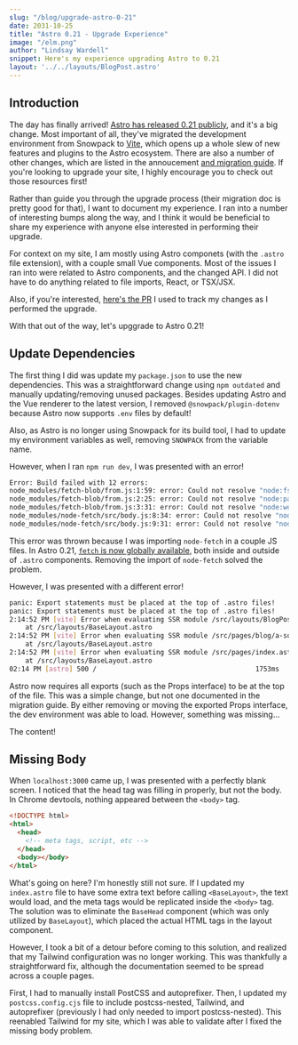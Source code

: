```yaml
---
slug: "/blog/upgrade-astro-0-21"
date: 2031-10-25
title: "Astro 0.21 - Upgrade Experience"
image: "/elm.png"
author: "Lindsay Wardell"
snippet: Here's my experience upgrading Astro to 0.21
layout: '../../layouts/BlogPost.astro'
---
```


## Introduction

The day has finally arrived! [Astro has released 0.21 publicly](https://astro.build/blog/astro-021-release/), and it's a big change. Most important of all, they've migrated the development environment from Snowpack to [Vite](https://vitejs.dev/), which opens up a whole slew of new features and plugins to the Astro ecosystem. There are also a number of other changes, which are listed in the annoucement [and migration guide](https://docs.astro.build/migration/0.21.0/). If you're looking to upgrade your site, I highly encourage you to check out those resources first!

Rather than guide you through the upgrade process (their migration doc is pretty good for that), I want to document my experience. I ran into a number of interesting bumps along the way, and I think it would be beneficial to share my experience with anyone else interested in performing their upgrade.

For context on my site, I am mostly using Astro componets (with the `.astro` file extension), with a couple small Vue components. Most of the issues I ran into were related to Astro components, and the changed API. I did not have to do anything related to file imports, React, or TSX/JSX.

Also, if you're interested, [here's the PR](https://github.com/lindsaykwardell/lindsaykwardell/pull/25) I used to track my changes as I performed the upgrade.

With that out of the way, let's upggrade to Astro 0.21!

## Update Dependencies

The first thing I did was update my `package.json` to use the new dependencies. This was a straightforward change using `npm outdated` and manually updating/removing unused packages. Besides updating Astro and the Vue renderer to the latest version, I removed `@snowpack/plugin-dotenv` because Astro now supports `.env` files by default!

Also, as Astro is no longer using Snowpack for its build tool, I had to update my environment variables as well, removing `SNOWPACK` from the variable name.

However, when I ran `npm run dev`, I was presented with an error!

```bash
Error: Build failed with 12 errors:
node_modules/fetch-blob/from.js:1:59: error: Could not resolve "node:fs" (mark it as external to exclude it from the bundle)
node_modules/fetch-blob/from.js:2:25: error: Could not resolve "node:path" (mark it as external to exclude it from the bundle)
node_modules/fetch-blob/from.js:3:31: error: Could not resolve "node:worker_threads" (mark it as external to exclude it from the bundle)
node_modules/node-fetch/src/body.js:8:34: error: Could not resolve "node:stream" (mark it as external to exclude it from the bundle)
node_modules/node-fetch/src/body.js:9:31: error: Could not resolve "node:util" (mark it as external to exclude it from the bundle)
```

This error was thrown because I was importing `node-fetch` in a couple JS files. In Astro 0.21, [`fetch` is now globally available](https://docs.astro.build/guides/data-fetching/), both inside and outside of `.astro` components. Removing the import of `node-fetch` solved the problem.

However, I was presented with a different error!

```bash
panic: Export statements must be placed at the top of .astro files!
panic: Export statements must be placed at the top of .astro files!
2:14:52 PM [vite] Error when evaluating SSR module /src/layouts/BlogPost.astro:
    at /src/layouts/BaseLayout.astro
2:14:52 PM [vite] Error when evaluating SSR module /src/pages/blog/a-song-unsung.md:
    at /src/layouts/BaseLayout.astro
2:14:52 PM [vite] Error when evaluating SSR module /src/pages/index.astro:
    at /src/layouts/BaseLayout.astro
02:14 PM [astro] 500 /                                        1753ms
```

Astro now requires all exports (such as the Props interface) to be at the top of the file. This was a simple change, but not one documented in the migration guide. By either removing or moving the exported Props interface, the dev environment was able to load. However, something was missing...

The content!

## Missing Body

When `localhost:3000` came up, I was presented with a perfectly blank screen. I noticed that the head tag was filling in properly, but not the body. In Chrome devtools, nothing appeared between the `<body>` tag.

```html
<!DOCTYPE html>
<html>
  <head>
    <!-- meta tags, script, etc -->
  </head>
  <body></body>
</html>
```

What's going on here? I'm honestly still not sure. If I updated my `index.astro` file to have some extra text before calling `<BaseLayout>`, the text would load, and the meta tags would be replicated inside the `<body>` tag. The solution was to eliminate the `BaseHead` component (which was only utilized by `BaseLayout`), which placed the actual HTML tags in the layout component.

However, I took a bit of a detour before coming to this solution, and realized that my Tailwind configuration was no longer working. This was thankfully a straightforward fix, although the documentation seemed to be spread across a couple pages.

First, I had to manually install PostCSS and autoprefixer. Then, I updated my `postcss.config.cjs` file to include postcss-nested, Tailwind, and autoprefixer (previously I had only needed to import postcss-nested). This reenabled Tailwind for my site, which I was able to validate after I fixed the missing body problem.